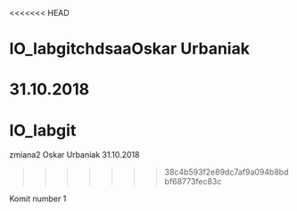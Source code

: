 <<<<<<< HEAD
# IO_labgitchdsaaOskar Urbaniak 
31.10.2018
=======
# IO_labgit
zmiana2
Oskar Urbaniak 
31.10.2018
>>>>>>> 38c4b593f2e89dc7af9a094b8bdbf68773fec83c

Komit number 1
